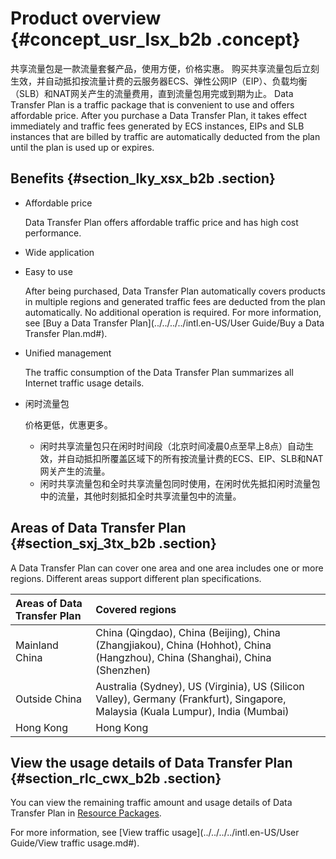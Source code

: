 # Product overview {#concept_usr_lsx_b2b .concept}

共享流量包是一款流量套餐产品，使用方便，价格实惠。 购买共享流量包后立刻生效，并自动抵扣按流量计费的云服务器ECS、弹性公网IP（EIP）、负载均衡（SLB）和NAT网关产生的流量费用，直到流量包用完或到期为止。 Data Transfer Plan is a traffic package that is convenient to use and offers affordable price. After you purchase a Data Transfer Plan, it takes effect immediately and traffic fees generated by ECS instances, EIPs and SLB instances that are billed by traffic are automatically deducted from the plan until the plan is used up or expires.

## Benefits {#section_lky_xsx_b2b .section}

-   Affordable price

    Data Transfer Plan offers affordable traffic price and has high cost performance.

-   Wide application
-   Easy to use

    After being purchased, Data Transfer Plan automatically covers products in multiple regions and generated traffic fees are deducted from the plan automatically. No additional operation is required. For more information, see [Buy a Data Transfer Plan](../../../../intl.en-US/User Guide/Buy a Data Transfer Plan.md#).

-   Unified management

    The traffic consumption of the Data Transfer Plan summarizes all Internet traffic usage details.

-   闲时流量包

    价格更低，优惠更多。

    -   闲时共享流量包只在闲时时间段（北京时间凌晨0点至早上8点）自动生效，并自动抵扣所覆盖区域下的所有按流量计费的ECS、EIP、SLB和NAT网关产生的流量。
    -   闲时共享流量包和全时共享流量包同时使用，在闲时优先抵扣闲时流量包中的流量，其他时刻抵扣全时共享流量包中的流量。

## Areas of Data Transfer Plan {#section_sxj_3tx_b2b .section}

A Data Transfer Plan can cover one area and one area includes one or more regions. Different areas support different plan specifications.

|Areas of Data Transfer Plan|Covered regions|
|:--------------------------|:--------------|
|Mainland China|China \(Qingdao\), China \(Beijing\), China \(Zhangjiakou\), China \(Hohhot\), China \(Hangzhou\), China \(Shanghai\), China \(Shenzhen\)|
|Outside China|Australia \(Sydney\), US \(Virginia\), US \(Silicon Valley\), Germany \(Frankfurt\), Singapore, Malaysia \(Kuala Lumpur\), India \(Mumbai\)|
|Hong Kong|Hong Kong|

## View the usage details of Data Transfer Plan {#section_rlc_cwx_b2b .section}

You can view the remaining traffic amount and usage details of Data Transfer Plan in [Resource Packages](https://expense.console.aliyun.com/?#/flow/list/).

For more information, see [View traffic usage](../../../../intl.en-US/User Guide/View traffic usage.md#).

